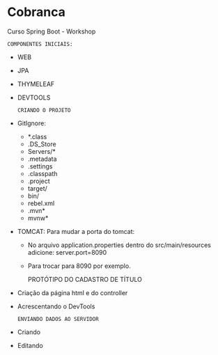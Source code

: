# Cobranca
Curso Spring Boot - Workshop


    COMPONENTES INICIAIS:
- WEB
- JPA
- THYMELEAF
- DEVTOOLS

      CRIANDO O PROJETO
- GitIgnore:
	- *.class
	- .DS_Store
	- Servers/*
	- .metadata
	- .settings
	- .classpath
	- .project
	- target/
	- bin/
	- rebel.xml
	- .mvn*
	- mvnw*
- TOMCAT:
Para mudar a porta do tomcat:
	* No arquivo application.properties dentro do src/main/resources adicione:
	server.port=8090
	* Para trocar para 8090 por exemplo.

      PROTÓTIPO DO CADASTRO DE TÍTULO
- Criação da página html e do controller
- Acrescentando o DevTools
 
      ENVIANDO DADOS AO SERVIDOR
- Criando
- Editando

